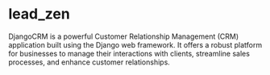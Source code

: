 # lead_zen
DjangoCRM is a powerful Customer Relationship Management (CRM) application built using the Django web framework. It offers a robust platform for businesses to manage their interactions with clients, streamline sales processes, and enhance customer relationships.
